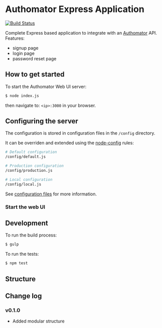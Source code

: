 # Authomator Express Application

[![Build Status](https://travis-ci.org/authomator/authomator-web-ui.svg?branch=master)](https://travis-ci.org/authomator/authomator-web-ui)

Complete Express based application to integrate with an [Authomator](https://github.com/authomator/authomator-api) API. Features:

- signup page
- login page
- password reset page

## How to get started

To start the Authomator Web UI server:

```bash
$ node index.js
```

then navigate to: `<ip>:3000` in your browser.

## Configuring the server

The configuration is stored in configuration files in the `/config` directory.

It can be overriden and extended using the [node-config](https://github.com/lorenwest/node-config) rules:

```bash
# Default configuration
/config/default.js

# Production configuration
/config/production.js

# Local configuration
/config/local.js
```

See [configuration files](https://github.com/lorenwest/node-config/wiki/Configuration-Files) for more information.

### Start the web UI



## Development

To run the build process:

```bash
$ gulp
```

To run the tests:

```bash
$ npm test
```

## Structure



## Change log

### v0.1.0

- Added modular structure
